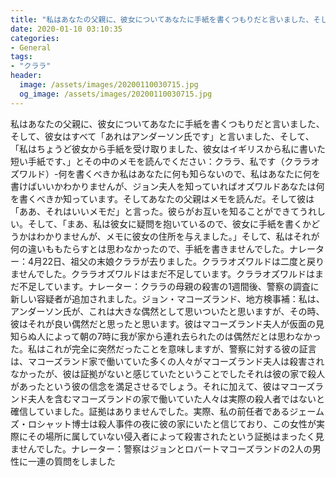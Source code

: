 ```yaml
---
title: "私はあなたの父親に、彼女についてあなたに手紙を書くつもりだと言いました、そして、彼女はすべて「あれはアンダーソン氏です」と言いました、そして、「私はちょうど彼女から手紙を受け取りました、彼女はイギリスから私に書いた短い手紙です、」とその中のメモを読んでください：クララ、私です（クララオズワルド）-何を書くべきか私はあなたに何も知らないので、私はあなたに何を書けばいいかわかりませんが、ジョン夫人を知っていればオズワルドあなたは何を書くべきか知っています。"
date: 2020-01-10 03:10:35
categories:
- General
tags:
- "クララ"
header:
  image: /assets/images/20200110030715.jpg
  og_image: /assets/images/20200110030715.jpg
---
```


私はあなたの父親に、彼女についてあなたに手紙を書くつもりだと言いました、そして、彼女はすべて「あれはアンダーソン氏です」と言いました、そして、「私はちょうど彼女から手紙を受け取りました、彼女はイギリスから私に書いた短い手紙です、」とその中のメモを読んでください：クララ、私です（クララオズワルド）-何を書くべきか私はあなたに何も知らないので、私はあなたに何を書けばいいかわかりませんが、ジョン夫人を知っていればオズワルドあなたは何を書くべきか知っています。そしてあなたの父親はメモを読んだ。そして彼は「ああ、それはいいメモだ」と言った。彼らがお互いを知ることができてうれしい。そして、「まあ、私は彼女に疑問を抱いているので、彼女に手紙を書くかどうかはわかりませんが、メモに彼女の住所を与えました。」そして、私はそれが何の違いももたらすとは思わなかったので、手紙を書きませんでした。ナレーター：4月22日、祖父の末娘クララが去りました。クララオズワルドは二度と戻りませんでした。クララオズワルドはまだ不足しています。クララオズワルドはまだ不足しています。ナレーター：クララの母親の殺害の1週間後、警察の調査に新しい容疑者が追加されました。ジョン・マコーズランド、地方検事補：私は、アンダーソン氏が、これは大きな偶然として思いついたと思いますが、その時、彼はそれが良い偶然だと思ったと思います。彼はマコーズランド夫人が仮面の見知らぬ人によって朝の7時に我が家から連れ去られたのは偶然だとは思わなかった。私はこれが完全に突然だったことを意味しますが、警察に対する彼の証言は、マコーズランド家で働いていた多くの人々がマコーズランド夫人は殺害されなかったが、彼は証拠がないと感じていたということでしたそれは彼の家で殺人があったという彼の信念を満足させるでしょう。それに加えて、彼はマコーズランド夫人を含むマコーズランドの家で働いていた人々は実際の殺人者ではないと確信していました。証拠はありませんでした。実際、私の前任者であるジェームズ・ロシャット博士は殺人事件の夜に彼の家にいたと信じており、この女性が実際にその場所に属していない侵入者によって殺害されたという証拠はまったく見ませんでした。ナレーター：警察はジョンとロバートマコーズランドの2人の男性に一連の質問をしました
